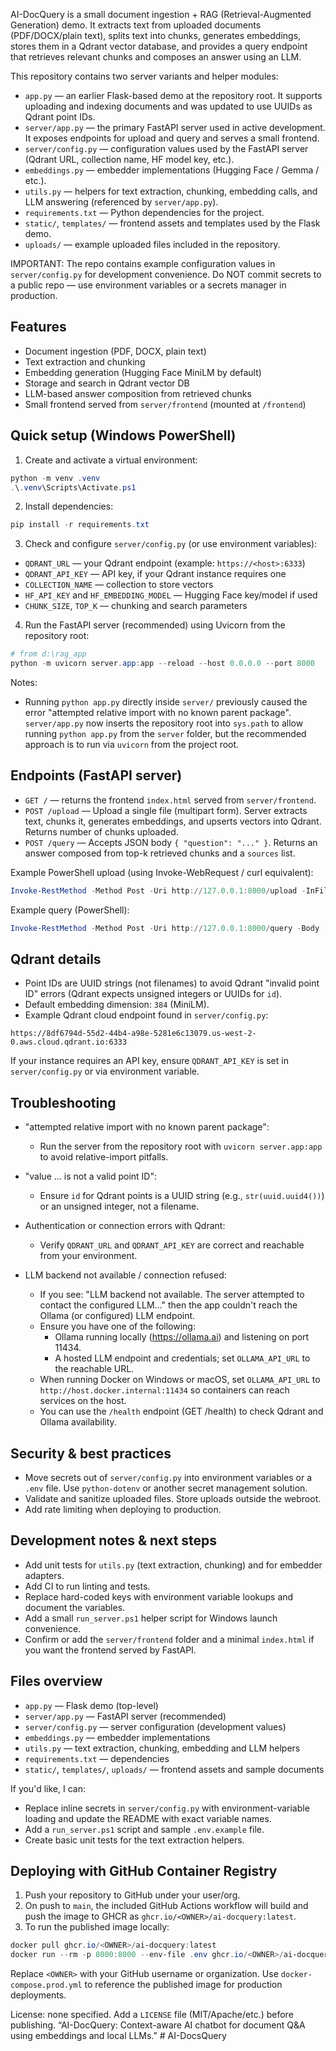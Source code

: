 AI-DocQuery is a small document ingestion + RAG (Retrieval-Augmented Generation) demo. It extracts text from uploaded documents (PDF/DOCX/plain text), splits text into chunks, generates embeddings, stores them in a Qdrant vector database, and provides a query endpoint that retrieves relevant chunks and composes an answer using an LLM.

This repository contains two server variants and helper modules:

- `app.py` — an earlier Flask-based demo at the repository root. It supports uploading and indexing documents and was updated to use UUIDs as Qdrant point IDs.
- `server/app.py` — the primary FastAPI server used in active development. It exposes endpoints for upload and query and serves a small frontend.
- `server/config.py` — configuration values used by the FastAPI server (Qdrant URL, collection name, HF model key, etc.).
- `embeddings.py` — embedder implementations (Hugging Face / Gemma / etc.).
- `utils.py` — helpers for text extraction, chunking, embedding calls, and LLM answering (referenced by `server/app.py`).
- `requirements.txt` — Python dependencies for the project.
- `static/`, `templates/` — frontend assets and templates used by the Flask demo.
- `uploads/` — example uploaded files included in the repository.

IMPORTANT: The repo contains example configuration values in `server/config.py` for development convenience. Do NOT commit secrets to a public repo — use environment variables or a secrets manager in production.

## Features

- Document ingestion (PDF, DOCX, plain text)
- Text extraction and chunking
- Embedding generation (Hugging Face MiniLM by default)
- Storage and search in Qdrant vector DB
- LLM-based answer composition from retrieved chunks
- Small frontend served from `server/frontend` (mounted at `/frontend`)

## Quick setup (Windows PowerShell)

1. Create and activate a virtual environment:

```powershell
python -m venv .venv
.\.venv\Scripts\Activate.ps1
```

2. Install dependencies:

```powershell
pip install -r requirements.txt
```

3. Check and configure `server/config.py` (or use environment variables):

- `QDRANT_URL` — your Qdrant endpoint (example: `https://<host>:6333`)
- `QDRANT_API_KEY` — API key, if your Qdrant instance requires one
- `COLLECTION_NAME` — collection to store vectors
- `HF_API_KEY` and `HF_EMBEDDING_MODEL` — Hugging Face key/model if used
- `CHUNK_SIZE`, `TOP_K` — chunking and search parameters

4. Run the FastAPI server (recommended) using Uvicorn from the repository root:

```powershell
# from d:\rag_app
python -m uvicorn server.app:app --reload --host 0.0.0.0 --port 8000
```

Notes:
- Running `python app.py` directly inside `server/` previously caused the error "attempted relative import with no known parent package". `server/app.py` now inserts the repository root into `sys.path` to allow running `python app.py` from the `server` folder, but the recommended approach is to run via `uvicorn` from the project root.

## Endpoints (FastAPI server)

- `GET /` — returns the frontend `index.html` served from `server/frontend`.
- `POST /upload` — Upload a single file (multipart form). Server extracts text, chunks it, generates embeddings, and upserts vectors into Qdrant. Returns number of chunks uploaded.
- `POST /query` — Accepts JSON body `{ "question": "..." }`. Returns an answer composed from top-k retrieved chunks and a `sources` list.

Example PowerShell upload (using Invoke-WebRequest / curl equivalent):

```powershell
Invoke-RestMethod -Method Post -Uri http://127.0.0.1:8000/upload -InFile .\path\to\file.pdf -ContentType 'multipart/form-data'
```

Example query (PowerShell):

```powershell
Invoke-RestMethod -Method Post -Uri http://127.0.0.1:8000/query -Body (@{ question = 'What is the main topic?' } | ConvertTo-Json) -ContentType 'application/json'
```

## Qdrant details

- Point IDs are UUID strings (not filenames) to avoid Qdrant "invalid point ID" errors (Qdrant expects unsigned integers or UUIDs for `id`).
- Default embedding dimension: `384` (MiniLM).
- Example Qdrant cloud endpoint found in `server/config.py`:

```
https://8df6794d-55d2-44b4-a98e-5281e6c13079.us-west-2-0.aws.cloud.qdrant.io:6333
```

If your instance requires an API key, ensure `QDRANT_API_KEY` is set in `server/config.py` or via environment variable.

## Troubleshooting

- "attempted relative import with no known parent package":
	- Run the server from the repository root with `uvicorn server.app:app` to avoid relative-import pitfalls.

- "value ... is not a valid point ID":
	- Ensure `id` for Qdrant points is a UUID string (e.g., `str(uuid.uuid4())`) or an unsigned integer, not a filename.

- Authentication or connection errors with Qdrant:
	- Verify `QDRANT_URL` and `QDRANT_API_KEY` are correct and reachable from your environment.

- LLM backend not available / connection refused:
	- If you see: "LLM backend not available. The server attempted to contact the configured LLM..." then the app couldn't reach the Ollama (or configured) LLM endpoint.
	- Ensure you have one of the following:
	  - Ollama running locally (https://ollama.ai) and listening on port 11434.
	  - A hosted LLM endpoint and credentials; set `OLLAMA_API_URL` to the reachable URL.
	- When running Docker on Windows or macOS, set `OLLAMA_API_URL` to `http://host.docker.internal:11434` so containers can reach services on the host.
	- You can use the `/health` endpoint (GET /health) to check Qdrant and Ollama availability.


## Security & best practices

- Move secrets out of `server/config.py` into environment variables or a `.env` file. Use `python-dotenv` or another secret management solution.
- Validate and sanitize uploaded files. Store uploads outside the webroot.
- Add rate limiting when deploying to production.

## Development notes & next steps

- Add unit tests for `utils.py` (text extraction, chunking) and for embedder adapters.
- Add CI to run linting and tests.
- Replace hard-coded keys with environment variable lookups and document the variables.
- Add a small `run_server.ps1` helper script for Windows launch convenience.
- Confirm or add the `server/frontend` folder and a minimal `index.html` if you want the frontend served by FastAPI.

## Files overview

- `app.py` — Flask demo (top-level)
- `server/app.py` — FastAPI server (recommended)
- `server/config.py` — server configuration (development values)
- `embeddings.py` — embedder implementations
- `utils.py` — text extraction, chunking, embedding and LLM helpers
- `requirements.txt` — dependencies
- `static/`, `templates/`, `uploads/` — frontend assets and sample documents

If you'd like, I can:
- Replace inline secrets in `server/config.py` with environment-variable loading and update the README with exact variable names.
- Add a `run_server.ps1` script and sample `.env.example` file.
- Create basic unit tests for the text extraction helpers.

## Deploying with GitHub Container Registry

1. Push your repository to GitHub under your user/org.
2. On push to `main`, the included GitHub Actions workflow will build and push the image to GHCR as `ghcr.io/<OWNER>/ai-docquery:latest`.
3. To run the published image locally:

```powershell
docker pull ghcr.io/<OWNER>/ai-docquery:latest
docker run --rm -p 8000:8000 --env-file .env ghcr.io/<OWNER>/ai-docquery:latest
```

Replace `<OWNER>` with your GitHub username or organization. Use `docker-compose.prod.yml` to reference the published image for production deployments.

License: none specified. Add a `LICENSE` file (MIT/Apache/etc.) before publishing.
“AI-DocQuery: Context-aware AI chatbot for document Q&amp;A using embeddings and local LLMs.”
#   A I - D o c s Q u e r y  
 
